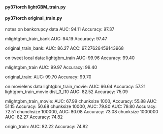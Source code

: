 #### py37torch lightGBM_train.py
#### py37torch original_train.py
notes
on bankcrupcy data
AUC: 94.11
Accuracy: 97.37

mlightgbm_train_bank
AUC: 94.19
Accuracy: 97.47

original_train_bank:
AUC: 86.27
ACC: 97.27626459143968

on tweet local data:
lightgbm_train
AUC: 99.96
Accuracy: 99.40

mlightgbm_train
AUC: 99.97
Accuracy: 99.40

original_train:
AUC: 99.70
Accuracy: 99.70


on movielens data
lightgbm_train_movie:
AUC: 66.64
Accuracy: 57.21
lightgbm_train_movie dist_3_l10
AUC: 82.52
Accuracy: 75.09

mlightgbm_train_movie:
AUC: 67.99
chunksize 1000,
Accuracy: 55.88
AUC: 51.15
Accuracy: 50.68
chunksize 10000,                                                                                 AUC: 79.80
AUC: 79.80
Accuracy: 72.51
chunchsize 100000,
AUC: 80.08
Accuracy: 73.08
chunksize 1000000
AUC: 82.27
Accuracy: 74.82

origin_train:
AUC: 82.22
Accuracy: 74.82